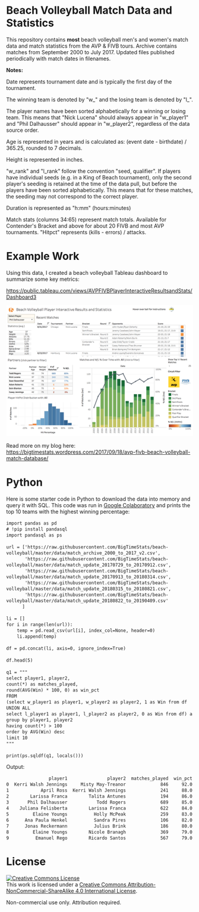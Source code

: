 # Beach Volleyball Match Data and Statistics

This repository contains **most** beach volleyball men's and women's match data and match statistics from the AVP & FIVB tours. Archive contains matches from September 2000 to July 2017. Updated files published periodically with match dates in filenames.

**Notes:**

Date represents tournament date and is typically the first day of the tournament.

The winning team is denoted by "w_" and the losing team is denoted by "l_". 

The player names have been sorted alphabetically for a winning or losing team. This means that "Nick Lucena" should always appear in "w_player1" and "Phil Dalhausser" should appear in "w_player2", regardless of the data source order.

Age is represented in years and is calculated as: (event date - birthdate) / 365.25, rounded to 7 decimals.

Height is represented in inches.

"w_rank" and "l_rank" follow the convention "seed, qualifier". If players have individual seeds (e.g. in a King of Beach tournament), only the second player's seeding is retained at the time of the data pull, but before the players have been sorted alphabetically. This means that for these matches, the seeding may not correspond to the correct player.

Duration is represented as "h:mm" (hours:minutes)

Match stats (columns 34:65) represent match totals. Available for Contender's Bracket and above for about 20 FIVB and most AVP tournaments. "Hitpct" represents (kills - errors) / attacks. 

# Example Work

Using this data, I created a beach volleyball Tableau dashboard to summarize some key metrics:

https://public.tableau.com/views/AVPFIVBPlayerInteractiveResultsandStats/Dashboard3

![Tableau Dashboard](https://github.com/BigTimeStats/beach-volleyball/blob/master/images/Tableau%20Dashboard%20Preview.png "Tableau Dashboard.png")

Read more on my blog here: https://bigtimestats.wordpress.com/2017/09/18/avp-fivb-beach-volleyball-match-database/


# Python

Here is some starter code in Python to download the data into memory and query it with SQL. This code was run in [Google Colaboratory](https://colab.research.google.com/notebooks/welcome.ipynb) and prints the top 10 teams with the highest winning percentage:

```
import pandas as pd
# !pip install pandasql
import pandasql as ps

url = ['https://raw.githubusercontent.com/BigTimeStats/beach-volleyball/master/data/match_archive_2000_to_2017_v2.csv',
       'https://raw.githubusercontent.com/BigTimeStats/beach-volleyball/master/data/match_update_20170729_to_20170912.csv',
       'https://raw.githubusercontent.com/BigTimeStats/beach-volleyball/master/data/match_update_20170913_to_20180314.csv',
       'https://raw.githubusercontent.com/BigTimeStats/beach-volleyball/master/data/match_update_20180315_to_20180821.csv',
       'https://raw.githubusercontent.com/BigTimeStats/beach-volleyball/master/data/match_update_20180822_to_20190409.csv'
      ]        
      
li = []
for i in range(len(url)):
    temp = pd.read_csv(url[i], index_col=None, header=0)
    li.append(temp)

df = pd.concat(li, axis=0, ignore_index=True)

df.head(5)

q1 = """
select player1, player2, 
count(*) as matches_played, 
round(AVG(Win) * 100, 0) as win_pct
FROM
(select w_player1 as player1, w_player2 as player2, 1 as Win from df
UNION ALL
select l_player1 as player1, l_player2 as player2, 0 as Win from df) a
group by player1, player2
having count(*) > 100
order by AVG(Win) desc
limit 10
"""

print(ps.sqldf(q1, locals()))
```
Output:
```
                player1               player2  matches_played  win_pct
0  Kerri Walsh Jennings     Misty May-Treanor             846     92.0
1            April Ross  Kerri Walsh Jennings             241     88.0
2        Larissa Franca        Talita Antunes             194     86.0
3       Phil Dalhausser           Todd Rogers             689     85.0
4    Juliana Felisberta        Larissa Franca             622     84.0
5         Elaine Youngs          Holly McPeak             259     83.0
6      Ana Paula Henkel          Sandra Pires             106     82.0
7      Jonas Reckermann          Julius Brink             186     80.0
8         Elaine Youngs        Nicole Branagh             369     79.0
9          Emanuel Rego        Ricardo Santos             567     79.0
```


# License
<a rel="license" href="http://creativecommons.org/licenses/by-nc-sa/4.0/"><img alt="Creative Commons License" style="border-width:0" src="https://i.creativecommons.org/l/by-nc-sa/4.0/88x31.png" /></a><br />This work is licensed under a <a rel="license" href="http://creativecommons.org/licenses/by-nc-sa/4.0/">Creative Commons Attribution-NonCommercial-ShareAlike 4.0 International License</a>.

Non-commercial use only. Attribution required.
